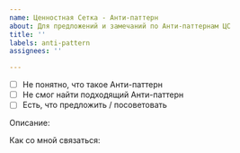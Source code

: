 ```yaml
---
name: Ценностная Сетка - Анти-паттерн
about: Для предложений и замечаний по Анти-паттернам ЦС
title: ''
labels: anti-pattern
assignees: ''

---
```


- [ ] Не понятно, что такое Анти-паттерн
- [ ] Не смог найти подходящий Анти-паттерн
- [ ] Есть, что предложить / посоветовать

Описание:


Как со мной связаться:
